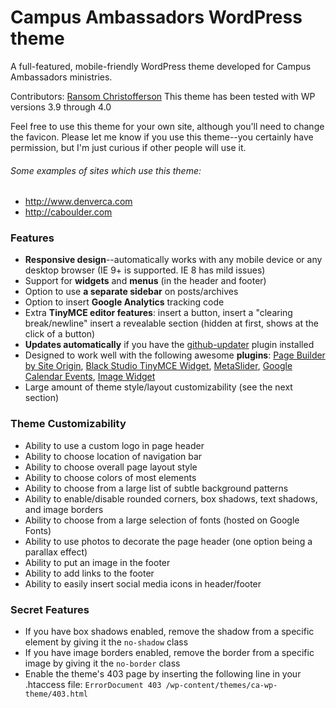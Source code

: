 Campus Ambassadors WordPress theme
=======

A full-featured, mobile-friendly WordPress theme developed for Campus Ambassadors ministries.

Contributors: [Ransom Christofferson](https://github.com/ransoing)
This theme has been tested with WP versions 3.9 through 4.0

Feel free to use this theme for your own site, although you'll need to change the favicon.
Please let me know if you use this theme--you certainly have permission, but I'm just curious if other people will use it.

###### Some examples of sites which use this theme:
* http://www.denverca.com
* http://caboulder.com

### Features
* **Responsive design**--automatically works with any mobile device or any desktop browser (IE 9+ is supported. IE 8 has mild issues)
* Support for **widgets** and **menus** (in the header and footer)
* Option to use **a separate sidebar** on posts/archives
* Option to insert **Google Analytics** tracking code
* Extra **TinyMCE editor features**: insert a button, insert a "clearing break/newline" insert a revealable section (hidden at first, shows at the click of a button)
* **Updates automatically** if you have the [github-updater](https://github.com/afragen/github-updater) plugin installed
* Designed to work well with the following awesome **plugins**: [Page Builder by Site Origin](https://wordpress.org/plugins/siteorigin-panels/), [Black Studio TinyMCE Widget](https://wordpress.org/plugins/black-studio-tinymce-widget/), [MetaSlider](https://wordpress.org/plugins/ml-slider/), [Google Calendar Events](https://wordpress.org/plugins/google-calendar-events/), [Image Widget](https://wordpress.org/plugins/image-widget/)
* Large amount of theme style/layout customizability (see the next section)

### Theme Customizability
* Ability to use a custom logo in page header
* Ability to choose location of navigation bar
* Ability to choose overall page layout style
* Ability to choose colors of most elements
* Ability to choose from a large list of subtle background patterns
* Ability to enable/disable rounded corners, box shadows, text shadows, and image borders
* Ability to choose from a large selection of fonts (hosted on Google Fonts)
* Ability to use photos to decorate the page header (one option being a parallax effect)
* Ability to put an image in the footer
* Ability to add links to the footer
* Ability to easily insert social media icons in header/footer

### Secret Features
* If you have box shadows enabled, remove the shadow from a specific element by giving it the `no-shadow` class
* If you have image borders enabled, remove the border from a specific image by giving it the `no-border` class
* Enable the theme's 403 page by inserting the following line in your .htaccess file: `ErrorDocument 403 /wp-content/themes/ca-wp-theme/403.html`

